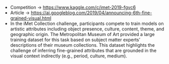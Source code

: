 * Competition -> https://www.kaggle.com/c/imet-2019-fgvc6
* Article -> https://ai.googleblog.com/2019/04/announcing-6th-fine-grained-visual.html
* In the iMet Collection challenge, participants compete to train models on artistic attributes including object presence, culture, content, theme, and geographic origin. The Metropolitan Museum of Art provided a large training dataset for this task based on subject matter experts’ descriptions of their museum collections. This dataset highlights the challenge of inferring fine-grained attributes that are grounded in the visual context indirectly (e.g., period, culture, medium).